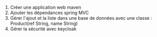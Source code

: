 1. Créer une application web maven
2. Ajouter les dépendances spring MVC
3. Gérer l'ajout et la liste dans une base de données avec une classe : Product(ref String, name String)
4. Gérer la sécurité avec keycloak